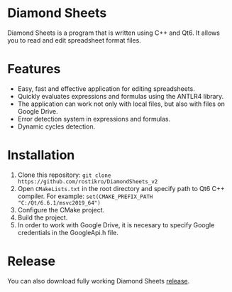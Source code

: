 # Diamond Sheets
Diamond Sheets is a program that is written using C++ and Qt6. It allows you to read and edit spreadsheet format files.
# Features
- Easy, fast and effective application for editing spreadsheets.
- Quickly evaluates expressions and formulas using the ANTLR4 library.
- The application can work not only with local files, but also with files on Google Drive.
- Error detection system in expressions and formulas.
- Dynamic cycles detection.
# Installation
1. Clone this repository: `git clone https://github.com/rostikro/DiamondSheets_v2`
2. Open `CMakeLists.txt` in the root directory and specify path to Qt6 C++ compiler. For example: `set(CMAKE_PREFIX_PATH "C:/Qt/6.6.1/msvc2019_64")`
3. Configure the CMake project.
4. Build the project.
5. In order to work with Google Drive, it is necesary to specify Google credentials in the GoogleApi.h file.
# Release
You can also download fully working Diamond Sheets [release](https://github.com/rostikro/DiamondSheets_v2/releases/tag/release).
